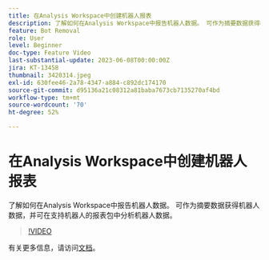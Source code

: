 ```yaml
---
title: 在Analysis Workspace中创建机器人报表
description: 了解如何在Analysis Workspace中报告机器人数据。 可作为摘要数据获得机器人数据，并可在支持机器人的报表包中分析机器人数据。
feature: Bot Removal
role: User
level: Beginner
doc-type: Feature Video
last-substantial-update: 2023-06-08T00:00:00Z
jira: KT-13458
thumbnail: 3420314.jpeg
exl-id: 630fee46-2a78-4347-a884-c892dc174170
source-git-commit: d95136a21c08312a81baba7673cb7135270af4bd
workflow-type: tm+mt
source-wordcount: '70'
ht-degree: 52%

---
```


# 在Analysis Workspace中创建机器人报表

了解如何在Analysis Workspace中报告机器人数据。 可作为摘要数据获得机器人数据，并可在支持机器人的报表包中分析机器人数据。

>[!VIDEO](https://video.tv.adobe.com/v/3447647/?learn=on&captions=chi_hans)

有关更多信息，请访问[文档](https://experienceleague.adobe.com/docs/analytics/components/dimensions/bot-name.html?lang=zh-Hans)。

